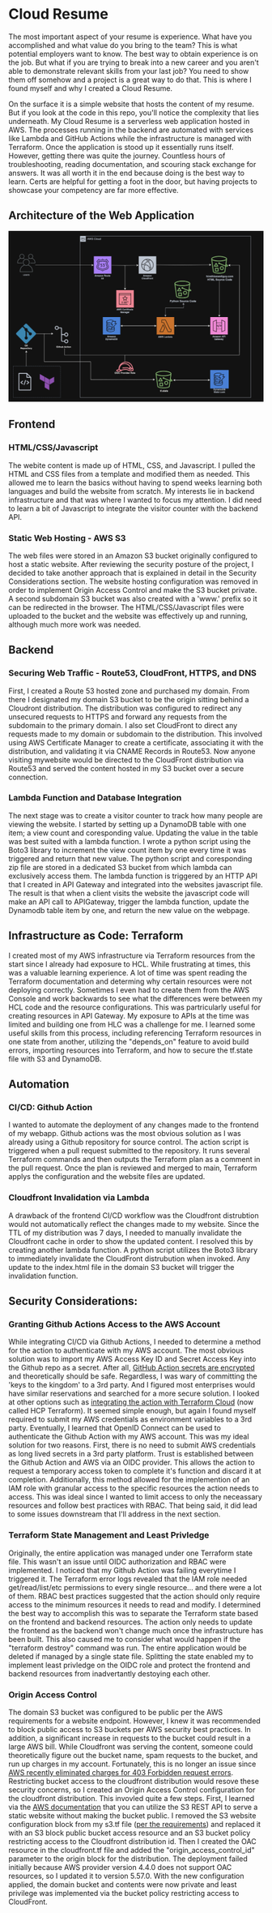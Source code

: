 # Cloud Resume

The most important aspect of your resume is experience. What have you accomplished and what value do you bring to the team? This is what potential employers want to know. The best way to obtain experience is on the job. But what if you are trying to break into a new career and you aren't able to demonstrate relevant skills from your last job? You need to show them off somehow and a project is a great way to do that. This is where I found myself and why I created a Cloud Resume.

On the surface it is a simple website that hosts the content of my resume. But if you look at the code in this repo, you'll notice the complexity that lies underneath. My Cloud Resume is a serverless web application hosted in AWS. The processes running in the backend are automated with services like Lambda and GitHub Actions while the infrastructure is managed with Terraform. Once the application is stood up it essentially runs itself. However, getting there was quite the journey. Countless hours of troubleshooting, reading documentation, and scouring stack exchange for answers. It was all worth it in the end because doing is the best way to learn. Certs are helpful for getting a foot in the door, but having projects to showcase your competency are far more effective.

## Architecture of the Web Application

![architecture-diagram](Cloud_Resume_Diagram.png)

## Frontend 


### HTML/CSS/Javascript

 The webite content is made up of HTML, CSS, and Javascript. I pulled the HTML and CSS files from a template and modified them as needed. This allowed me to learn the basics without having to spend weeks learning both languages and build the website from scratch. My interests lie in backend infrastructure and that was where I wanted to focus my attention. I did need to learn a bit of Javascript to integrate the visitor counter with the backend API.

### Static Web Hosting - AWS S3

The web files were stored in an Amazon S3 bucket originally configured to host a static website. After reviewing the security posture of the project, I decided to take another approach that is explained in detail in the Security Considerations section. The website hosting configuration was removed in order to implement Origin Access Control and make the S3 bucket private. A second subdomain S3 bucket was also created with a 'www.' prefix so it can be redirected in the browser. The HTML/CSS/Javascript files were uploaded to the bucket and the website was effectively up and running, although much more work was needed.

## Backend

### Securing Web Traffic - Route53, CloudFront, HTTPS, and DNS

First, I created a Route 53 hosted zone and purchased my domain. From there I designated my domain S3 bucket to be the origin sitting behind a Cloudront distribution. The distribution was configured to redirect any unsecured requests to HTTPS and forward any requests from the subdomain to the primary domain. I also set CloudFront to direct any requests made to my domain or subdomain to the distribution. This involved using AWS Certificate Manager to create a certificate, associating it with the distribution, and validating it via CNAME Records in Route53. Now anyone visiting mywebsite would be directed to the CloudFront distribution via Route53 and served the content hosted in my S3 bucket over a secure connection. 

### Lambda Function and Database Integration

The next stage was to create a visitor counter to track how many people are viewing the website. I started by setting up a DynamoDB table with one item; a view count and coresponding value. Updating the value in the table was best suited with a lambda function. I wrote a python script using the Boto3 library to increment the view count item by one every time it was triggered and return that new value. The python script and coresponding zip file are stored in a dedicated S3 bucket from which lambda can exclusively access them. The lambda function is triggered by an HTTP API that I created in API Gateway and integrated into the websites javascript file. The result is that when a client visits the website the javascript code will make an API call to APIGateway, trigger the lambda function, update the Dynamodb table item by one, and return the new value on the webpage.

## Infrastructure as Code: Terraform

I created most of my AWS infrastructure via Terraform resources from the start since I already had exposure to HCL. While frustrating at times, this was a valuable learning experience. A lot of time was spent reading the Terraform documentation and determing why certain resources were not deploying correctly. Sometimes I even had to create them from the AWS Console and work backwards to see what the differences were between my HCL code and the resource configurations. This was partricularly useful for creating resources in API Gateway. My exposure to APIs at the time was limited and building one from HLC was a challenge for me. I learned some useful skills from this process, including referencing Terraform resources in one state from another, utilizing the "depends_on" feature to avoid build errors, importing resources into Terraform, and how to secure the tf.state file with S3 and DynamoDB.

## Automation

### CI/CD: Github Action

I wanted to automate the deployment of any changes made to the frontend of my webapp. Github actions was the most obvious solution as I was already using a Github repository for source control. The action script is triggered when a pull request submitted to the repository. It runs several Terraform commands and then outputs the Terraform plan as a comment in the pull request. Once the plan is reviewed and merged to main, Terraform applys the configuration and the website files are updated.

### Cloudfront Invalidation via Lambda

A drawback of the frontend CI/CD workflow was the Cloudfront distrubtion would not automatically reflect the changes made to my website. Since the TTL of my distribution was 7 days, I needed to manually invalidate the Cloudfront cache in order to show the updated content. I resolved this by creating another lambda function. A python script utilizes the Boto3 library to immediately invalidate the CloudFront distrubution when invoked. Any update to the index.html file in the domain S3 bucket will trigger the invalidation function.

## Security Considerations:

### Granting Github Actions Access to the AWS Account

While integrating CI/CD via Github Actions, I needed to determine a method for the action to authenticate with my AWS account. The most obvious solution was to import my AWS Access Key ID and Secret Access Key into the Github repo as a secret. After all, [GitHub Action secrets are encrypted](https://docs.github.com/en/actions/security-guides/using-secrets-in-github-actions) and theoretically should be safe. Regardless, I was wary of committing the 'keys to the kingdom' to a 3rd party. And I figured most enterprises would have similar reservations and searched for a more secure solution. I looked at other options such as [integrating the action with Terraform Cloud](https://developer.hashicorp.com/terraform/tutorials/automation/github-actions) (now called HCP Terraform). It seemed simple enough, but again I found myself required to submit my AWS credentials as environment variables to a 3rd party. Eventually, I learned that OpenID Connect can be used to authenticate the Github Action with my AWS account. This was my ideal solution for two reasons. First, there is no need to submit AWS credentials as long lived secrets in a 3rd party platform. Trust is established between the Github Action and AWS via an OIDC provider. This allows the action to request a temporary access token to complete it's function and discard it at completion. Additionally, this method allowed for the implemention of an IAM role with granular access to the specific resources the action needs to access. This was ideal since I wanted to limit access to only the neceassary resources and follow best practices with RBAC. That being said, it did lead to some issues downstream that I'll address in the next section.

### Terraform State Management and Least Privledge

Originally, the entire application was managed under one Terraform state file. This wasn't an issue until OIDC authorization and RBAC were implemented. I noticed that my Github Action was failing everytime I triggered it. The Terraform error logs revealed that the IAM role needed get/read/list/etc permissions to every single resource... and there were a lot of them. RBAC best practices suggested that the action should only require access to the minimum resources it needs to read and modify.  I determined the best way to accomplish this was to separate the Terraform state based on the frontend and backend resources. The action only needs to update the frontend as the backend won't change much once the infrastructure has been built. This also caused me to consider what would happen if the "terraform destroy" command was run. The entire application would be deleted if managed by a single state file. Splitting the state enabled my to implement least privledge on the OIDC role and protect the frontend and backend resources from inadvertantly destoying each other.

### Origin Access Control

The domain S3 bucket was configured to be public per the AWS requirements for a website endpoint. However, I knew it was recommended to block public access to S3 buckets per AWS security best practices. In addition, a significant increase in requests to the bucket could result in a large AWS bill. While Cloudfront was serving the content, someone could theoretically figure out the bucket name, spam requests to the bucket, and run up charges in my account. Fortunately, this is no longer an issue since [AWS recently eliminated charges for 403 Forbidden request errors](https://aws.amazon.com/about-aws/whats-new/2024/05/amazon-s3-no-charge-http-error-codes/). Restricting bucket access to the cloudfront distribution would resove these security concerns, so I created an Origin Access Control configuration for the cloudfront distribution. This invovled quite a few steps. First, I learned via the [AWS documentation](https://repost.aws/knowledge-center/cloudfront-serve-static-website) that you can utilize the S3 REST API to serve a static website without making the bucket public. I removed the S3 website configuration block from my s3.tf file ([per the requirements](https://docs.aws.amazon.com/AmazonCloudFront/latest/DeveloperGuide/private-content-restricting-access-to-s3.html)) and replaced it with an S3 block public bucket access resource and an S3 bucket policy restricting access to the Cloudfront distribution id. Then I created the OAC resource in the cloudfront.tf file and added the "origin_access_control_id" parameter to the origin block for the distribution. The deployment failed initially because AWS provider version 4.4.0 does not support OAC resources, so I updated it to version 5.57.0. With the new configuration applied, the domain bucket and contents were now private and least privilege was implemented via the bucket policy restricting access to CloudFront.
  